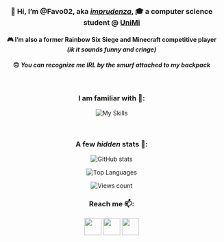 <div align=center>
  
  ### 👋 Hi, I’m **@Favo02**, aka _[imprudenza](https://twitter.com/imprudenza)_, 🎓 a computer science student @ [UniMi](https://en.wikipedia.org/wiki/University_of_Milan)
  
  #### 🎮 I’m also a former Rainbow Six Siege and Minecraft competitive player _(ik it sounds funny and cringe)_
  
  #### 🙃 _You can recognize me IRL by the smurf attached to my backpack_

  <br>
 
  ### I am familiar with 🤝:

  ![My Skills](https://skillicons.dev/icons?i=go,java,php,html,css,js,react,nodejs,mongodb,mysql)
  
  <br>
  
    
 ### A few _hidden_ stats 👀:
    
    
![GitHub stats](https://github-readme-stats.vercel.app/api?username=Favo02&count_private=true&show_icons=true&theme=dark&hide=contribs,stars)
    

![Top Languages](https://github-readme-stats.vercel.app/api/top-langs/?username=Favo02&layout=compact&theme=dark&count_private=true)
    
![Views count](https://komarev.com/ghpvc/?username=Favo02&style=for-the-badge)

  
  ### Reach me 📫:
  
  <a href="https://twitter.com/imprudenza" target="_blank"><img src="https://cdn-icons-png.flaticon.com/512/3670/3670151.png" width="40"/></a>
  <a href="https://t.me/favo02" target="_blank"><img src="https://cdn-icons-png.flaticon.com/512/2111/2111646.png" width="40"/></a>
  <a href="https://discordapp.com/users/232207308963184640" target="_blank"><img src="https://cdn-icons-png.flaticon.com/512/3670/3670157.png" width="40"/></a>    
  
  
  
  
